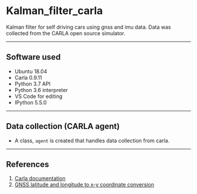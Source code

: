 # Kalman_filter_carla

Kalman filter for self driving cars using gnss and imu data. Data was collected from the CARLA open source simulator.

---

## Software used

- Ubuntu 18.04
- Carla 0.9.11
- Python 3.7 API
- Python 3.6 interpreter
- VS Code for editing
- IPython 5.5.0

---

## Data collection (CARLA agent)

- A class, ```agent``` is created that handles data collection from carla.

---

## References
1) [Carla documentation](https://carla.readthedocs.io/en/latest/python_api/)
2) [GNSS latitude and longitude to x-y coordinate conversion](https://stackoverflow.com/questions/16266809/convert-from-latitude-longitude-to-x-y#:~:text=latitude%20%3D%20Math.,and%20y%20xPos%20%3D%20\(app.)
